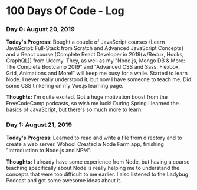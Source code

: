 # 100 Days Of Code - Log

### Day 0: August 20, 2019

**Today's Progress**: Bought a couple of JavaScript courses (Learn JavaScript: Full-Stack from Scratch and Advanced JavaScript Concepts) and a React course (Complete React Developer in 2019(w/Redux, Hooks, GraphQL)) from Udemy. They, as well as my "Node.js, Mongo DB & More: The Complete Bootcamp 2019" and "Advanced CSS and Sass: Flexbox, Grid, Animations and More!" will keep me busy for a while. Started to learn Node. I never really understood it, but now I have someone to teach me. Did some CSS tinkering on my Vue.js learning page.

**Thoughts:** I'm quite excited. Got a huge motivation boost from the FreeCodeCamp podcasts, so wish me luck! During Spring I learned the basics of JavaScript, but there's so much more to learn.

<!--Link to work:** [Calculator App](http://www.example.com)*-->

### Day 1: August 21, 2019

**Today's Progress**: Learned to read and write a file from directory and to create a web server. Wohoo! Created a Node Farm app, finishing "Introduction to Node.js and NPM".

**Thoughts:** I already have some experience from Node, but having a course teaching specifically about Node is really helping me to understand the concepts that were too difficult to me earlier. I also listened to the Ladybug Podcast and got some awesome ideas about it.
